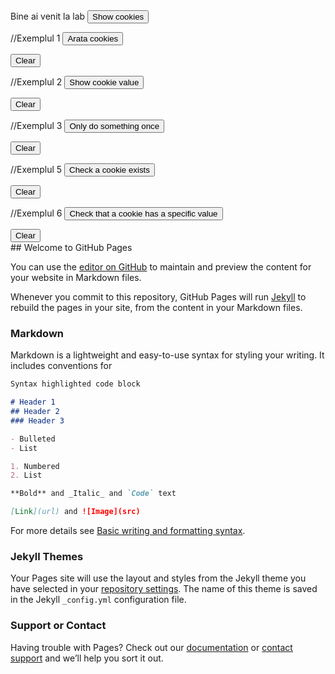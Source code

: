 <script> document.cookie = "session=test GDPR"; document.cookie =
"favorite_task=collect Data"; function alertCookie() { alert(document.cookie); }

// Exemplul 1
document.cookie = "name=oeschger; SameSite=None; Secure";
document.cookie = "favorite_food=tripe; SameSite=None; Secure";



function showCookies() {
const output = document.getElementById('cookies')
output.textContent = '> ' + document.cookie
}



function clearOutputCookies() {
const output = document.getElementById('cookies')
output.textContent = ''
}

// Exemplul 2
document.cookie = "test1=Hello; SameSite=None; Secure";
document.cookie = "test2=World; SameSite=None; Secure";



const cookieValue = document.cookie
.split('; ')
.find(row => row.startsWith('test2='))
.split('=')[1];



function showCookieValue() {
const output = document.getElementById('cookie-value')
output.textContent = '> ' + cookieValue
}



function clearOutputCookieValue() {
const output = document.getElementById('cookie-value')
output.textContent = ''
}



//Exemplul 3
function doOnce() {
if (!document.cookie.split('; ').find(row => row.startsWith('doSomethingOnlyOnce'))) {
document.cookie = "doSomethingOnlyOnce=true; expires=Fri, 31 Dec 9999 23:59:59 GMT; SameSite=None; Secure";
const output = document.getElementById('do-once')
output.textContent = '> Do something here!'
}
}



function clearOutputDoOnce() {
const output = document.getElementById('do-once')
output.textContent = ''
}

//Exemplul 5
document.cookie = "reader=1; SameSite=None; Secure";



function checkACookieExists() {
if (document.cookie.split(';').some((item) => item.trim().startsWith('reader='))) {
const output = document.getElementById('a-cookie-existence')
output.textContent = '> The cookie "reader" exists'
}
}



function clearOutputACookieExists() {
const output = document.getElementById('a-cookie-existence')
output.textContent = ''
}

//Exemplul 6
function checkCookieHasASpecificValue() {
if (document.cookie.split(';').some((item) => item.includes('reader=1'))) {
const output = document.getElementById('a-specific-value-of-the-cookie')
output.textContent = '> The cookie "reader" has a value of "1"'
}
}



function clearASpecificValueOfTheCookie() {
const output = document.getElementById('a-specific-value-of-the-cookie')
output.textContent = ''
}
</script>



<body> Bine ai venit la lab <button onclick="alertCookie()">Show cookies</button>



//Exemplul 1
<button onclick="showCookies()">Arata cookies</button>



<button onclick="clearOutputCookies()">
Clear
</button>



<div>
<code id="cookies"></code>
</div>



//Exemplul 2
<button onclick="showCookieValue()">Show cookie value</button>



<button onclick="clearOutputCookieValue()">
Clear
</button>



<div>
<code id="cookie-value"></code>
</div>

//Exemplul 3
<button onclick="doOnce()">Only do something once</button>



<button onclick="clearOutputDoOnce()">
Clear
</button>



<div>
<code id="do-once"></code>
</div>

//Exemplul 5
<button onclick="checkACookieExists()">
Check a cookie exists
</button>



<button onclick="clearOutputACookieExists()">
Clear
</button>



<div>
<code id="a-cookie-existence"></code>
</div>

//Exemplul 6
<button onclick="checkCookieHasASpecificValue()">
Check that a cookie has a specific value
</button>



<button onclick="clearASpecificValueOfTheCookie()">
Clear
</button>



<div>
<code id="a-specific-value-of-the-cookie"></code>
</div>
</body>
## Welcome to GitHub Pages

You can use the [editor on GitHub](https://github.com/DianaStoiaDrg/Lab/edit/gh-pages/index.md) to maintain and preview the content for your website in Markdown files.

Whenever you commit to this repository, GitHub Pages will run [Jekyll](https://jekyllrb.com/) to rebuild the pages in your site, from the content in your Markdown files.

### Markdown

Markdown is a lightweight and easy-to-use syntax for styling your writing. It includes conventions for

```markdown
Syntax highlighted code block

# Header 1
## Header 2
### Header 3

- Bulleted
- List

1. Numbered
2. List

**Bold** and _Italic_ and `Code` text

[Link](url) and ![Image](src)
```

For more details see [Basic writing and formatting syntax](https://docs.github.com/en/github/writing-on-github/getting-started-with-writing-and-formatting-on-github/basic-writing-and-formatting-syntax).

### Jekyll Themes

Your Pages site will use the layout and styles from the Jekyll theme you have selected in your [repository settings](https://github.com/DianaStoiaDrg/Lab/settings/pages). The name of this theme is saved in the Jekyll `_config.yml` configuration file.

### Support or Contact

Having trouble with Pages? Check out our [documentation](https://docs.github.com/categories/github-pages-basics/) or [contact support](https://support.github.com/contact) and we’ll help you sort it out.
